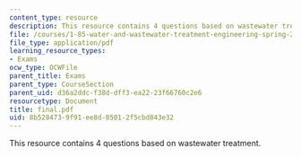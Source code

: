 ```yaml
---
content_type: resource
description: This resource contains 4 questions based on wastewater treatment.
file: /courses/1-85-water-and-wastewater-treatment-engineering-spring-2006/8b5284739f91ee8d85012f5cbd843e32_final.pdf
file_type: application/pdf
learning_resource_types:
- Exams
ocw_type: OCWFile
parent_title: Exams
parent_type: CourseSection
parent_uid: d36a2ddc-f38d-dff3-ea22-23f66760c2e6
resourcetype: Document
title: final.pdf
uid: 8b528473-9f91-ee8d-8501-2f5cbd843e32
---
```

This resource contains 4 questions based on wastewater treatment.

